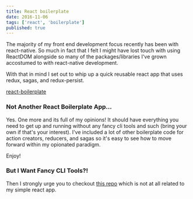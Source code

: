 ```yaml
---
title: React boilerplate
date: 2016-11-06
tags: ['react', 'boilerplate']
published: true
---
```


The majority of my front end development focus recently has been with react-native. So much in fact that I felt I might have lost touch with using ReactDOM alongside so many of the packages/libraries I've grown accostumed to with react-native development.

<!--more-->

With that in mind I set out to whip up a quick reusable react app that uses
redux, sagas, and redux-persist.

[react-boilerplate](https://github.com/deldreth/react-boilerplate)

### Not Another React Boilerplate App...

Yes. One more and its full of my opinions! It should have everything you need
to get up and running without any fancy cli tools and such (bring your own if
that's your interest). I've included a lot of other boilerplate code for
action creators, reducers, and sagas so it's easy to see how to move forward
within my opionated paradigm.

Enjoy!

### But I Want Fancy CLI Tools?!

Then I strongly urge you to checkout
[this repo](https://github.com/mxstbr/react-boilerplate) which is not at all
related to my simple react app.
